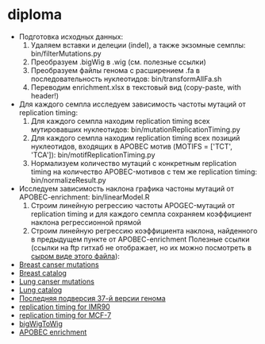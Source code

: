 # diploma

* Подготовка исходных данных:
  1. Удаляем вставки и делеции (indel), а также экзомные семплы:
  bin/filterMutations.py
  2. Преобразуем .bigWig в .wig (см. полезные ссылки)
  3. Преобразуем файлы генома с расширением .fa в последовательность
  нуклеотидов: bin/transformAllFa.sh
  4. Переводим enrichment.xlsx в текстовый вид (copy-paste, with header!)
* Для каждого семпла исследуем зависимость частоты мутаций от replication timing:
  1. Для каждого семпла находим replication timing всех мутировавших
  нуклеотидов: bin/mutationReplicationTiming.py
  2. Для каждого семпла находим replication timing всех позиций
  нуклеотидов, входящих в APOBEC мотив (MOTIFS = ['TCT', 'TCA']):
  bin/motifReplicationTiming.py
  3. Нормализуем количество мутаций с конкретным replication timing
  на количество APOBEC-мотивов с тем же replication timing:
  bin/normalizeResult.py
* Исследуем зависимость наклона графика частоны мутаций от APOBEC-enrichment: bin/linearModel.R
  1. Строим линейную регрессию частоты APOGEC-мутаций от replication timing
  и для каждого семпла сохраняем коэффициент наклона регрессионной прямой
  2. Строим линейную регрессию коэффициента наклона, найденного в предыдущем
  пункте от APOBEC-enrichment
Полезные ссылки (ссылки на ftp гитхаб не отображает, но их можно посмотреть в [сыром виде этого файла](https://raw.githubusercontent.com/Fa-bula/diploma/master/README.md?token=AJHajQHKS2BXy2uASf3yPNw8L5Hnk6dVks5XaFz1wA%3D%3D)):
* [Breast canser mutations](ftp://ftp.sanger.ac.uk/pub/cancer/AlexandrovEtAl/somatic_mutation_data/Breast/Breast_clean_somatic_mutations_for_signature_analysis_apr15.txt)
* [Breast catalog](ftp://ftp.sanger.ac.uk/pub/cancer/AlexandrovEtAl/mutational_catalogs/genomes/Breast/Breast_genomes_mutational_catalog_192_subs_with_strand_bias.txt "Список геномных семплов")
* [Lung canser mutations](ftp://ftp.sanger.ac.uk/pub/cancer/AlexandrovEtAl/somatic_mutation_data/Lung%20Adeno/Lung%20Adeno_clean_somatic_mutations_for_signature_analysis.txt)
* [Lung catalog](ftp://ftp.sanger.ac.uk/pub/cancer/AlexandrovEtAl/mutational_catalogs/genomes/Lung%20Adeno/Lung%20Adeno_genomes_mutational_catalog_192_subs_with_strand_bias.txt "Список геномных семплов")
* [Последняя подверсия 37-й версии генома](ftp://ftp.ncbi.nlm.nih.gov/genomes/Homo_sapiens/ARCHIVE/BUILD.37.3/Assembled_chromosomes/seq/ "Берем файлы вида hs_ref_GRCh37.p5_chr*.fa.gz")
* [replication timing for IMR90](http://hgdownload.cse.ucsc.edu/goldenPath/hg19/encodeDCC/wgEncodeUwRepliSeq/wgEncodeUwRepliSeqImr90WaveSignalRep1.bigWig "lung replication timing")
* [replication timing for MCF-7](http://hgdownload.cse.ucsc.edu/goldenPath/hg19/encodeDCC/wgEncodeUwRepliSeq/wgEncodeUwRepliSeqMcf7WaveSignalRep1.bigWig "breast replication timing")
* [bigWigToWig](ftp://hgdownload.cse.ucsc.edu/admin/exe/linux.x86_64/ "Преобразование .bigWig -> .wig")
* [APOBEC enrichment](www.cell.com/cms/attachment/2040452923/2053963817/mmc2.xlsx "Степень влияния APOBEC на каждый из семплов")